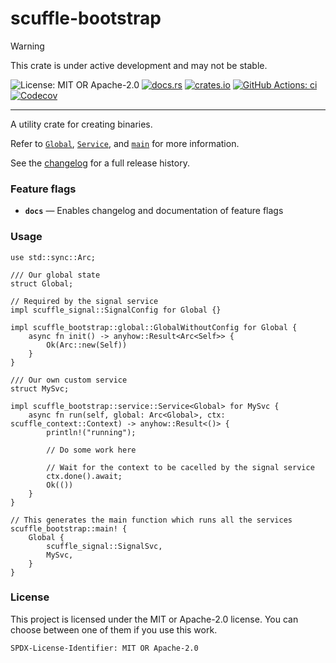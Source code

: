 <!-- cargo-sync-rdme title [[ -->
# scuffle-bootstrap
<!-- cargo-sync-rdme ]] -->

> [!WARNING]  
> This crate is under active development and may not be stable.

<!-- cargo-sync-rdme badge [[ -->
![License: MIT OR Apache-2.0](https://img.shields.io/crates/l/scuffle-bootstrap.svg?style=flat-square)
[![docs.rs](https://img.shields.io/docsrs/scuffle-bootstrap.svg?logo=docs.rs&style=flat-square)](https://docs.rs/scuffle-bootstrap)
[![crates.io](https://img.shields.io/crates/v/scuffle-bootstrap.svg?logo=rust&style=flat-square)](https://crates.io/crates/scuffle-bootstrap)
[![GitHub Actions: ci](https://img.shields.io/github/actions/workflow/status/scufflecloud/scuffle/ci.yaml.svg?label=ci&logo=github&style=flat-square)](https://github.com/scufflecloud/scuffle/actions/workflows/ci.yaml)
[![Codecov](https://img.shields.io/codecov/c/github/scufflecloud/scuffle.svg?label=codecov&logo=codecov&style=flat-square)](https://codecov.io/gh/scufflecloud/scuffle)
<!-- cargo-sync-rdme ]] -->

---

<!-- cargo-sync-rdme rustdoc [[ -->
A utility crate for creating binaries.

Refer to [`Global`](https://docs.rs/scuffle-bootstrap/0.1.6/scuffle_bootstrap/global/trait.Global.html), [`Service`](https://docs.rs/scuffle-bootstrap/0.1.6/scuffle_bootstrap/service/trait.Service.html), and [`main`](https://docs.rs/scuffle-bootstrap/0.1.6/scuffle_bootstrap/macro.main.html) for more information.

See the [changelog](./CHANGELOG.md) for a full release history.

### Feature flags

* **`docs`** —  Enables changelog and documentation of feature flags

### Usage

````rust,no_run
use std::sync::Arc;

/// Our global state
struct Global;

// Required by the signal service
impl scuffle_signal::SignalConfig for Global {}

impl scuffle_bootstrap::global::GlobalWithoutConfig for Global {
    async fn init() -> anyhow::Result<Arc<Self>> {
        Ok(Arc::new(Self))
    }
}

/// Our own custom service
struct MySvc;

impl scuffle_bootstrap::service::Service<Global> for MySvc {
    async fn run(self, global: Arc<Global>, ctx: scuffle_context::Context) -> anyhow::Result<()> {
        println!("running");

        // Do some work here

        // Wait for the context to be cacelled by the signal service
        ctx.done().await;
        Ok(())
    }
}

// This generates the main function which runs all the services
scuffle_bootstrap::main! {
    Global {
        scuffle_signal::SignalSvc,
        MySvc,
    }
}
````

### License

This project is licensed under the MIT or Apache-2.0 license.
You can choose between one of them if you use this work.

`SPDX-License-Identifier: MIT OR Apache-2.0`
<!-- cargo-sync-rdme ]] -->
